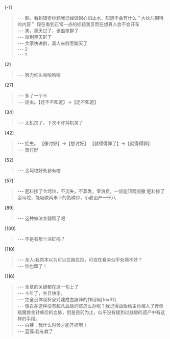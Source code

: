 
[-1] 
>--- 额，看到猎奇标题我已经做到心如止水，知道不会有什么＂大伙儿期待的内容＂
现在看到正常一点的标题我反而在想真人会不会开车<br>
>--- 笑，黑天过了，该血核群了<br>
>--- 轮到黑天群了<br>
>--- 大家快进群，真人来群里聊天了<br>
>--- 2<br>
>--- 1<br>

[2] 
>--- 努力仰头哈哈哈哈<br>

[27] 
>--- 多了一个不<br>
>--- 捉虫。【还不不知道】→【还不知道】<br>

[34] 
>--- 太机灵了，下次不许抖机灵了<br>

[42] 
>--- 捉虫。
【像讨好】→【想讨好】
【就得得罪了】→【就得得罪】<br>
>--- 想讨好<br>

[52] 
>--- 金坷垃好处都有啥<br>

[57] 
>--- 肥料掺了金坷垃，不流失，不蒸发，零浪费，一袋能顶两袋撒
肥料掺了金坷垃，能吸收两米下的氮磷钾，小麦亩产一千八<br>

[89] 
>--- 这种做法太弱智了吧<br>

[100] 
>--- 不是有那个浴缸吗？<br>

[110] 
>--- 龙人:我原本以为可以左拥右抱，可现在看来似乎处境不妙？<br>
>--- 你也飘了！<br>

[116] 
>--- 全章的关键都在这一句上了<br>
>--- 十年了，生日快乐。<br>
>--- 完全没体现补泉对建成血脉阵的作用啊[fn=31]<br>
>--- 像白芽这种没有超凡血脉的该怎么办呢？我记得战贩给主角植入了传奇级魔兽金针蜂后的血脉，但是目前为止，似乎没有提到过战贩的遗产中有这样的手段。<br>
>--- 白芽：我什么时候才能开挂啊！<br>
>--- 蓝藻:我有救了<br>
